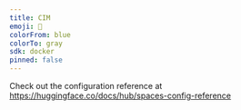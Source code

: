```yaml
---
title: CIM
emoji: 🐢
colorFrom: blue
colorTo: gray
sdk: docker
pinned: false
---
```


Check out the configuration reference at https://huggingface.co/docs/hub/spaces-config-reference